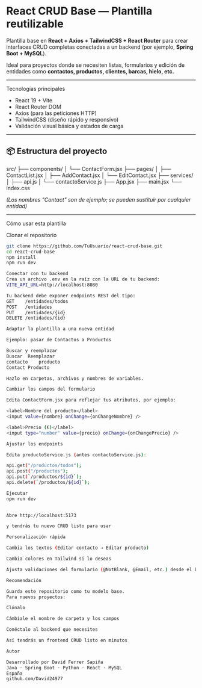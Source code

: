 # React CRUD Base — Plantilla reutilizable

Plantilla base en **React + Axios + TailwindCSS + React Router** para crear interfaces CRUD completas conectadas a un backend (por ejemplo, **Spring Boot + MySQL**).

Ideal para proyectos donde se necesiten listas, formularios y edición de entidades como **contactos, productos, clientes, barcas, hielo, etc.**

---

Tecnologías principales

- React 19 + Vite  
- React Router DOM  
- Axios (para las peticiones HTTP)  
- TailwindCSS (diseño rápido y responsivo)  
- Validación visual básica y estados de carga

---

## 📦 Estructura del proyecto

src/
├── components/
│ └── ContactForm.jsx
├── pages/
│ ├── ContactList.jsx
│ ├── AddContact.jsx
│ └── EditContact.jsx
├── services/
│ ├── api.js
│ └── contactoService.js
├── App.jsx
├── main.jsx
└── index.css


*(Los nombres "Contact" son de ejemplo; se pueden sustituir por cualquier entidad)*

---

Cómo usar esta plantilla

Clonar el repositorio

```bash
git clone https://github.com/TuUsuario/react-crud-base.git
cd react-crud-base
npm install
npm run dev

Conectar con tu backend
Crea un archivo .env en la raíz con la URL de tu backend:
VITE_API_URL=http://localhost:8080

Tu backend debe exponer endpoints REST del tipo:
GET    /entidades/todos
POST   /entidades
PUT    /entidades/{id}
DELETE /entidades/{id}

Adaptar la plantilla a una nueva entidad

Ejemplo: pasar de Contactos a Productos

Buscar y reemplazar
Buscar	Reemplazar
contacto	producto
Contact	Producto

Hazlo en carpetas, archivos y nombres de variables.

Cambiar los campos del formulario

Edita ContactForm.jsx para reflejar tus atributos, por ejemplo:

<label>Nombre del producto</label>
<input value={nombre} onChange={onChangeNombre} />

<label>Precio (€)</label>
<input type="number" value={precio} onChange={onChangePrecio} />

Ajustar los endpoints

Edita productoService.js (antes contactoService.js):

api.get("/productos/todos");
api.post("/productos");
api.put(`/productos/${id}`);
api.delete(`/productos/${id}`);

Ejecutar
npm run dev
 

Abre http://localhost:5173

y tendrás tu nuevo CRUD listo para usar 

Personalización rápida

Cambia los textos (Editar contacto → Editar producto)

Cambia colores en Tailwind si lo deseas

Ajusta validaciones del formulario (@NotBlank, @Email, etc.) desde el backend

Recomendación

Guarda este repositorio como tu modelo base.
Para nuevos proyectos:

Clónalo

Cámbiale el nombre de carpeta y los campos

Conéctalo al backend que necesites

Así tendrás un frontend CRUD listo en minutos 

Autor

Desarrollado por David Ferrer Sapiña
Java · Spring Boot · Python · React · MySQL
España
github.com/David24977
